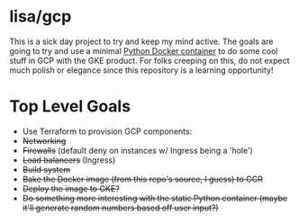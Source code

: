 # lisa/gcp

This is a sick day project to try and keep my mind active. The goals are going to try and use a minimal [Python Docker container](https://github.com/lisa/docker-sample-static-python) to do some cool stuff in GCP with the GKE product. For folks creeping on this, do not expect much polish or elegance since this repository is a learning opportunity!

# Top Level Goals

* Use Terraform to provision GCP components:
 * ~~Networking~~
  * ~~Firewalls~~ (default deny on instances w/ Ingress being a 'hole')
  * ~~Load balancers~~ (Ingress)
 * ~~Build system~~
  * ~~Bake the Docker image (from this repo's source, I guess) to GCR~~
 * ~~Deploy the image to GKE?~~
* ~~Do something more interesting with the static Python container (maybe it'll generate random numbers based off user input?)~~
